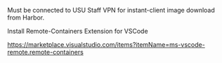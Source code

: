 

Must be connected to USU Staff VPN for instant-client image download from Harbor.


Install Remote-Containers Extension for VSCode

https://marketplace.visualstudio.com/items?itemName=ms-vscode-remote.remote-containers

